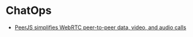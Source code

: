 # ChatOps

- [PeerJS simplifies WebRTC peer-to-peer data, video, and audio calls](https://peerjs.com/)
